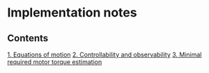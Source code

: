 # Implementation notes

## Contents

[1. Equations of motion](TBD)
[2. Controllability and observability](TBD)
[3. Minimal required motor torque estimation](TBD)